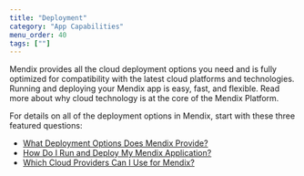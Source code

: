 ```yaml
---
title: "Deployment"
category: "App Capabilities"
menu_order: 40
tags: [""]
---
```


Mendix provides all the cloud deployment options you need and is fully optimized for compatibility with the latest cloud platforms and technologies. Running and deploying your Mendix app is easy, fast, and flexible. Read more about why cloud technology is at the core of the Mendix Platform.

For details on all of the deployment options in Mendix, start with these three featured questions:

* [What Deployment Options Does Mendix Provide?](multi-cloud-overview#deployment-options)
* [How Do I Run and Deploy My Mendix Application?](multi-cloud-overview#run-deploy)
* [Which Cloud Providers Can I Use for Mendix?](multi-cloud-overview#which-clouds)

